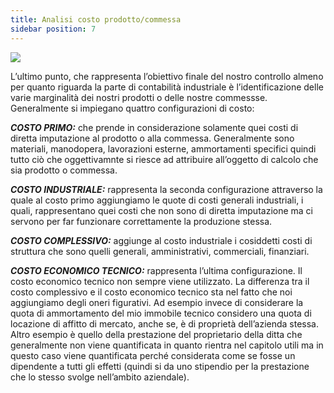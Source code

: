 ```yaml
---
title: Analisi costo prodotto/commessa
sidebar position: 7
---
```

![](/img/it-it/controlling/analysis.png)


L’ultimo punto, che rappresenta l’obiettivo finale del nostro controllo almeno per quanto riguarda la parte di contabilità industriale è l’identificazione delle varie marginalità dei nostri prodotti o delle nostre commessse. Generalmente si impiegano quattro configurazioni di costo: 

***COSTO PRIMO:*** che prende in considerazione solamente quei costi di diretta imputazione al prodotto o alla commessa. Generalmente sono materiali, manodopera, lavorazioni esterne, ammortamenti specifici quindi tutto ciò che oggettivamnte si riesce ad attribuire all’oggetto di calcolo che sia prodotto o commessa.

***COSTO INDUSTRIALE:*** rappresenta la seconda configurazione attraverso la quale al costo primo aggiungiamo le quote di costi generali industriali, i quali, rappresentano quei costi che non sono di diretta imputazione ma ci servono per far funzionare correttamente la produzione stessa.

***COSTO COMPLESSIVO:*** aggiunge al costo industriale i cosiddetti costi di struttura che sono quelli generali, amministrativi, commerciali, finanziari.

***COSTO ECONOMICO TECNICO:*** rappresenta l’ultima configurazione. Il costo economico tecnico non sempre viene utilizzato. La differenza tra il costo complessivo e il costo economico tecnico sta nel fatto che noi aggiungiamo degli oneri figurativi. Ad esempio invece di considerare la quota di ammortamento del mio immobile tecnico considero una quota di locazione di affitto di mercato, anche se, è di proprietà dell’azienda stessa. Altro esempio è quello della prestazione del proprietario della ditta che generalmente non viene quantificata in quanto rientra nel capitolo utili ma in questo caso viene quantificata perché considerata come se fosse un dipendente a tutti gli effetti (quindi si da uno stipendio per la prestazione che lo stesso svolge nell’ambito aziendale).
